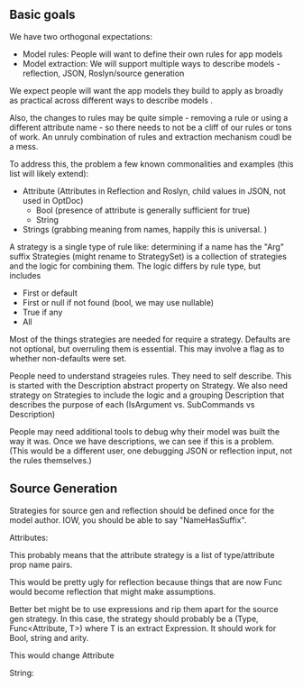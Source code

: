 ﻿## Basic goals

We have two orthogonal expectations: 

* Model rules: People will want to define their own rules for app models 
* Model extraction: We will support multiple ways to describe models - reflection, JSON, Roslyn/source generation

We expect people will want the app models they build to apply as broadly as practical across different ways to describe models .

Also, the changes to rules may be quite simple - removing a rule or using a different attribute name - so there needs to not be a cliff of our rules or tons of work. An unruly combination of rules and extraction mechanism coudl be a mess. 

To address this, the problem a few known commonalities and examples (this list will likely extend):

* Attribute (Attributes in Reflection and Roslyn, child values in JSON, not used in OptDoc)
  * Bool (presence of attribute is generally sufficient for true)
  * String
* Strings (grabbing meaning from names, happily this is universal. )

A strategy is a single type of rule like: determining if a name has the "Arg" suffix
Strategies (might rename to StrategySet) is a collection of strategies and the logic for combining them. The logic differs by rule type, but includes

* First or default
* First or null if not found (bool, we may use nullable)
* True if any
* All

Most of the things strategies are needed for require a strategy. Defaults are not optional, but overruling them is essential. This may involve a flag as to whether non-defaults were set. 

People need to understand strageies rules. They need to self describe. This is started with the Description abstract property on Strategy. We also need strategy on Strategies to include the logic and a grouping Description that describes the purpose of each (IsArgument vs. SubCommands vs Description) 

People may need additional tools to debug why their model was built the way it was. Once we have descriptions, we can see if this is a problem. (This would be a different user, one debugging JSON or reflection input, not the rules themselves.)

## Source Generation

Strategies for source gen and reflection should be defined once
for the model author. IOW, you should be able to say "NameHasSuffix".

Attributes:

This probably means that the attribute strategy is a list of 
type/attribute prop name pairs. 

This would be pretty ugly for reflection because things that are 
now Func would become reflection that might make assumptions. 

Better bet might be to use expressions and rip them apart for 
the source gen strategy. In this case, the strategy should probably 
be a (Type, Func<Attribute, T>) where T is an extract Expression. 
It should work for Bool, string and arity. 

This would change Attribute

String: 